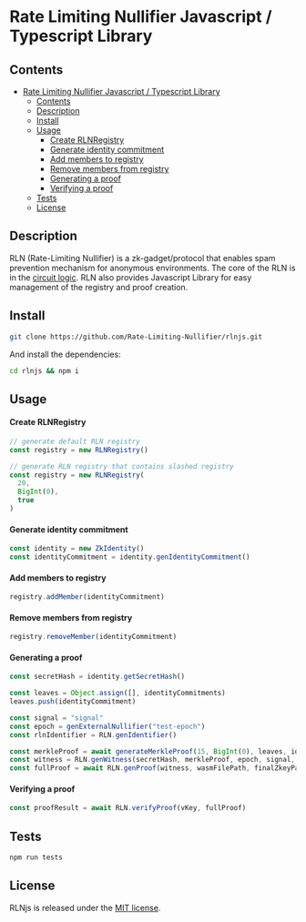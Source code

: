 # Rate Limiting Nullifier Javascript / Typescript Library

## Contents

- [Rate Limiting Nullifier Javascript / Typescript Library](#rate-limiting-nullifier-javascript--typescript-library)
  - [Contents](#contents)
  - [Description](#description)
  - [Install](#install)
  - [Usage](#usage)
      - [Create RLNRegistry](#create-rlnregistry)
      - [Generate identity commitment](#generate-identity-commitment)
      - [Add members to registry](#add-members-to-registry)
      - [Remove members from registry](#remove-members-from-registry)
      - [Generating a proof](#generating-a-proof)
      - [Verifying a proof](#verifying-a-proof)
  - [Tests](#tests)
  - [License](#license)

## Description

RLN (Rate-Limiting Nullifier) is a zk-gadget/protocol that enables spam prevention mechanism for anonymous environments.
The core of the RLN is in the [circuit logic](https://github.com/Rate-Limiting-Nullifier/rln_circuits). RLN also provides Javascript Library for easy management of the registry and proof creation.

## Install
```bash
git clone https://github.com/Rate-Limiting-Nullifier/rlnjs.git
```

And install the dependencies:

```bash
cd rlnjs && npm i
```

## Usage

#### Create RLNRegistry
```js
// generate default RLN registry
const registry = new RLNRegistry()

// generate RLN registry that contains slashed registry
const registry = new RLNRegistry(
  20,
  BigInt(0),
  true
)
```
#### Generate identity commitment
```js
const identity = new ZkIdentity()
const identityCommitment = identity.genIdentityCommitment()
```

#### Add members to registry
```js
registry.addMember(identityCommitment)
```

#### Remove members from registry
```js
registry.removeMember(identityCommitment)
```

#### Generating a proof
```js
const secretHash = identity.getSecretHash()

const leaves = Object.assign([], identityCommitments)
leaves.push(identityCommitment)

const signal = "signal"
const epoch = genExternalNullifier("test-epoch")
const rlnIdentifier = RLN.genIdentifier()

const merkleProof = await generateMerkleProof(15, BigInt(0), leaves, identityCommitment)
const witness = RLN.genWitness(secretHash, merkleProof, epoch, signal, rlnIdentifier)
const fullProof = await RLN.genProof(witness, wasmFilePath, finalZkeyPath)
```

#### Verifying a proof
```js
const proofResult = await RLN.verifyProof(vKey, fullProof)
```

## Tests

```bash
npm run tests
```

## License

RLNjs is released under the [MIT license](https://opensource.org/licenses/MIT).
